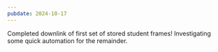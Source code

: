 ```yaml
---
pubdate: 2024-10-17
---
```


Completed downlink of first set of stored student frames!  Investigating some quick automation for the remainder.
